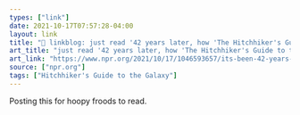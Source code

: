 ```yaml
---
types: ["link"]
date: 2021-10-17T07:57:28-04:00
layout: link
title: "🔗 linkblog: just read '42 years later, how 'The Hitchhiker's Guide to the Galaxy' has endured : NPR'"
art_title: "just read '42 years later, how 'The Hitchhiker's Guide to the Galaxy' has endured : NPR"
art_link: "https://www.npr.org/2021/10/17/1046593657/its-been-42-years-since-the-hitchhikers-guide-answered-the-ultimate-question"
source: ["npr.org"]
tags: ["Hitchhiker's Guide to the Galaxy"]
---
```

Posting this for hoopy froods to read.
